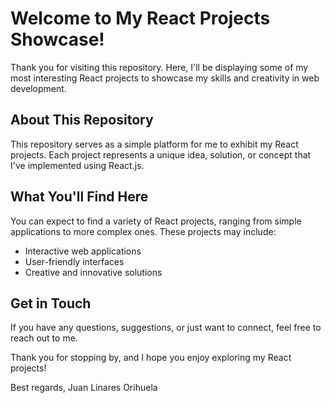 # Welcome to My React Projects Showcase!

Thank you for visiting this repository. Here, I'll be displaying some of my most interesting React projects to showcase my skills and creativity in web development.

## About This Repository
This repository serves as a simple platform for me to exhibit my React projects. Each project represents a unique idea, solution, or concept that I've implemented using React.js.

## What You'll Find Here
You can expect to find a variety of React projects, ranging from simple applications to more complex ones. These projects may include:
- Interactive web applications
- User-friendly interfaces
- Creative and innovative solutions

## Get in Touch
If you have any questions, suggestions, or just want to connect, feel free to reach out to me.

Thank you for stopping by, and I hope you enjoy exploring my React projects!

Best regards,
Juan Linares Orihuela
